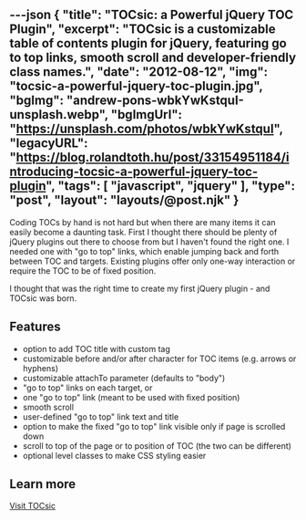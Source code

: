 ---json
{
    "title": "TOCsic: a Powerful jQuery TOC Plugin",
    "excerpt": "TOCsic is a customizable table of contents plugin for jQuery, featuring go to top links, smooth scroll and developer-friendly class names.",
    "date": "2012-08-12",
    "img": "tocsic-a-powerful-jquery-toc-plugin.jpg",
    "bgImg": "andrew-pons-wbkYwKstquI-unsplash.webp",
    "bgImgUrl": "https://unsplash.com/photos/wbkYwKstquI",
    "legacyURL": "https://blog.rolandtoth.hu/post/33154951184/introducing-tocsic-a-powerful-jquery-toc-plugin",
    "tags": [
        "javascript",
        "jquery"
    ],
    "type": "post",
    "layout": "layouts/@post.njk"
}
---

Coding TOCs by hand is not hard but when there are many items it can easily become a daunting task. First I thought there should be plenty of jQuery plugins out there to choose from but I haven't found the right one. I needed one with "go to top" links, which enable jumping back and forth between TOC and targets. Existing plugins offer only one-way interaction or require the TOC to be of fixed position.

I thought that was the right time to create my first jQuery plugin - and TOCsic was born.

## Features

- option to add TOC title with custom tag
- customizable before and/or after character for TOC items (e.g. arrows or hyphens)
- customizable attachTo parameter (defaults to "body")
- "go to top" links on each target, or
- one "go to top" link (meant to be used with fixed position)
- smooth scroll
- user-defined "go to top" link text and title
- option to make the fixed "go to top" link visible only if page is scrolled down
- scroll to top of the page or to position of TOC (the two can be different)
- optional level classes to make CSS styling easier

## Learn more

[Visit TOCsic](http://tocsic.rolandtoth.hu/)